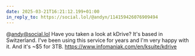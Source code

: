 ```yaml
---
date: 2025-03-21T16:21:12.199+01:00
in_reply_to: https://social.lol/@andyn/114159426076909494
---
```


@andy@social.lol Have you taken a look at kDrive?
It's based in Switzerland. I've been using this service for years and I'm very happy with it. And it's ~$5 for 3TB.
https://www.infomaniak.com/en/ksuite/kdrive
